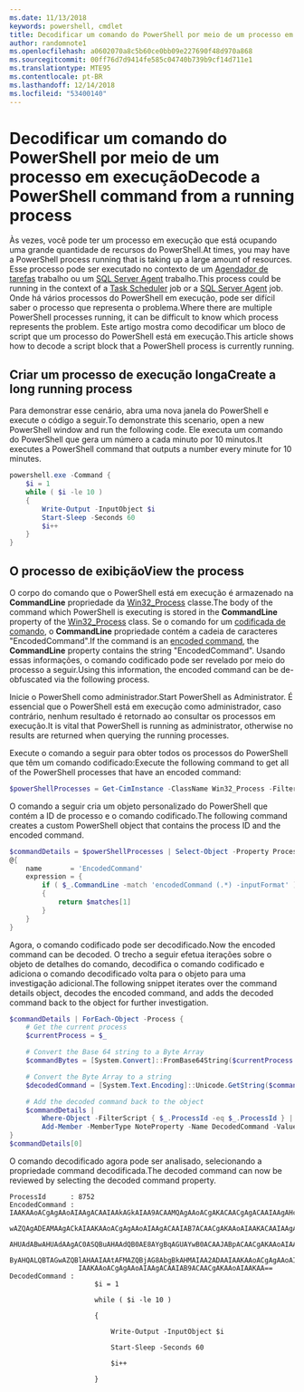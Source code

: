 ```yaml
---
ms.date: 11/13/2018
keywords: powershell, cmdlet
title: Decodificar um comando do PowerShell por meio de um processo em execução
author: randomnote1
ms.openlocfilehash: a0602070a8c5b60ce0bb09e227690f48d970a868
ms.sourcegitcommit: 00ff76d7d9414fe585c04740b739b9cf14d711e1
ms.translationtype: MTE95
ms.contentlocale: pt-BR
ms.lasthandoff: 12/14/2018
ms.locfileid: "53400140"
---
```

# <a name="decode-a-powershell-command-from-a-running-process"></a><span data-ttu-id="ad3b5-103">Decodificar um comando do PowerShell por meio de um processo em execução</span><span class="sxs-lookup"><span data-stu-id="ad3b5-103">Decode a PowerShell command from a running process</span></span>

<span data-ttu-id="ad3b5-104">Às vezes, você pode ter um processo em execução que está ocupando uma grande quantidade de recursos do PowerShell.</span><span class="sxs-lookup"><span data-stu-id="ad3b5-104">At times, you may have a PowerShell process running that is taking up a large amount of resources.</span></span>
<span data-ttu-id="ad3b5-105">Esse processo pode ser executado no contexto de um [Agendador de tarefas][] trabalho ou um [SQL Server Agent][] trabalho.</span><span class="sxs-lookup"><span data-stu-id="ad3b5-105">This process could be running in the context of a [Task Scheduler][] job or a [SQL Server Agent][] job.</span></span> <span data-ttu-id="ad3b5-106">Onde há vários processos do PowerShell em execução, pode ser difícil saber o processo que representa o problema.</span><span class="sxs-lookup"><span data-stu-id="ad3b5-106">Where there are multiple PowerShell processes running, it can be difficult to know which process represents the problem.</span></span> <span data-ttu-id="ad3b5-107">Este artigo mostra como decodificar um bloco de script que um processo do PowerShell está em execução.</span><span class="sxs-lookup"><span data-stu-id="ad3b5-107">This article shows how to decode a script block that a PowerShell process is currently running.</span></span>

## <a name="create-a-long-running-process"></a><span data-ttu-id="ad3b5-108">Criar um processo de execução longa</span><span class="sxs-lookup"><span data-stu-id="ad3b5-108">Create a long running process</span></span>

<span data-ttu-id="ad3b5-109">Para demonstrar esse cenário, abra uma nova janela do PowerShell e execute o código a seguir.</span><span class="sxs-lookup"><span data-stu-id="ad3b5-109">To demonstrate this scenario, open a new PowerShell window and run the following code.</span></span> <span data-ttu-id="ad3b5-110">Ele executa um comando do PowerShell que gera um número a cada minuto por 10 minutos.</span><span class="sxs-lookup"><span data-stu-id="ad3b5-110">It executes a PowerShell command that outputs a number every minute for 10 minutes.</span></span>

```powershell
powershell.exe -Command {
    $i = 1
    while ( $i -le 10 )
    {
        Write-Output -InputObject $i
        Start-Sleep -Seconds 60
        $i++
    }
}
```

## <a name="view-the-process"></a><span data-ttu-id="ad3b5-111">O processo de exibição</span><span class="sxs-lookup"><span data-stu-id="ad3b5-111">View the process</span></span>

<span data-ttu-id="ad3b5-112">O corpo do comando que o PowerShell está em execução é armazenado na **CommandLine** propriedade da [Win32_Process][] classe.</span><span class="sxs-lookup"><span data-stu-id="ad3b5-112">The body of the command which PowerShell is executing is stored in the **CommandLine** property of the [Win32_Process][] class.</span></span> <span data-ttu-id="ad3b5-113">Se o comando for um [codificada de comando][], o **CommandLine** propriedade contém a cadeia de caracteres "EncodedCommand".</span><span class="sxs-lookup"><span data-stu-id="ad3b5-113">If the command is an [encoded command][], the **CommandLine** property contains the string "EncodedCommand".</span></span> <span data-ttu-id="ad3b5-114">Usando essas informações, o comando codificado pode ser revelado por meio do processo a seguir.</span><span class="sxs-lookup"><span data-stu-id="ad3b5-114">Using this information, the encoded command can be de-obfuscated via the following process.</span></span>

<span data-ttu-id="ad3b5-115">Inicie o PowerShell como administrador.</span><span class="sxs-lookup"><span data-stu-id="ad3b5-115">Start PowerShell as Administrator.</span></span> <span data-ttu-id="ad3b5-116">É essencial que o PowerShell está em execução como administrador, caso contrário, nenhum resultado é retornado ao consultar os processos em execução.</span><span class="sxs-lookup"><span data-stu-id="ad3b5-116">It is vital that PowerShell is running as administrator, otherwise no results are returned when querying the running processes.</span></span>

<span data-ttu-id="ad3b5-117">Execute o comando a seguir para obter todos os processos do PowerShell que têm um comando codificado:</span><span class="sxs-lookup"><span data-stu-id="ad3b5-117">Execute the following command to get all of the PowerShell processes that have an encoded command:</span></span>

```powershell
$powerShellProcesses = Get-CimInstance -ClassName Win32_Process -Filter 'CommandLine LIKE "%EncodedCommand%"'
```

<span data-ttu-id="ad3b5-118">O comando a seguir cria um objeto personalizado do PowerShell que contém a ID de processo e o comando codificado.</span><span class="sxs-lookup"><span data-stu-id="ad3b5-118">The following command creates a custom PowerShell object that contains the process ID and the encoded command.</span></span>

```powershell
$commandDetails = $powerShellProcesses | Select-Object -Property ProcessId,
@{
    name       = 'EncodedCommand'
    expression = {
        if ( $_.CommandLine -match 'encodedCommand (.*) -inputFormat' )
        {
            return $matches[1]
        }
    }
}
```

<span data-ttu-id="ad3b5-119">Agora, o comando codificado pode ser decodificado.</span><span class="sxs-lookup"><span data-stu-id="ad3b5-119">Now the encoded command can be decoded.</span></span> <span data-ttu-id="ad3b5-120">O trecho a seguir efetua iterações sobre o objeto de detalhes do comando, decodifica o comando codificado e adiciona o comando decodificado volta para o objeto para uma investigação adicional.</span><span class="sxs-lookup"><span data-stu-id="ad3b5-120">The following snippet iterates over the command details object, decodes the encoded command, and adds the decoded command back to the object for further investigation.</span></span>

```powershell
$commandDetails | ForEach-Object -Process {
    # Get the current process
    $currentProcess = $_

    # Convert the Base 64 string to a Byte Array
    $commandBytes = [System.Convert]::FromBase64String($currentProcess.EncodedCommand)

    # Convert the Byte Array to a string
    $decodedCommand = [System.Text.Encoding]::Unicode.GetString($commandBytes)

    # Add the decoded command back to the object
    $commandDetails |
        Where-Object -FilterScript { $_.ProcessId -eq $_.ProcessId } |
        Add-Member -MemberType NoteProperty -Name DecodedCommand -Value $decodedCommand
}
$commandDetails[0]
```

<span data-ttu-id="ad3b5-121">O comando decodificado agora pode ser analisado, selecionando a propriedade command decodificada.</span><span class="sxs-lookup"><span data-stu-id="ad3b5-121">The decoded command can now be reviewed by selecting the decoded command property.</span></span>

```output
ProcessId      : 8752
EncodedCommand : IAAKAAoACgAgAAoAIAAgACAAIAAkAGkAIAA9ACAAMQAgAAoACgAKACAACgAgACAAIAAgAHcAaABpAGwAZQAgACgAIAAkAGkAIAAtAG
                 wAZQAgADEAMAAgACkAIAAKAAoACgAgAAoAIAAgACAAIAB7ACAACgAKAAoAIAAKACAAIAAgACAAIAAgACAAIABXAHIAaQB0AGUALQBP
                 AHUAdABwAHUAdAAgAC0ASQBuAHAAdQB0AE8AYgBqAGUAYwB0ACAAJABpACAACgAKAAoAIAAKACAAIAAgACAAIAAgACAAIABTAHQAYQ
                 ByAHQALQBTAGwAZQBlAHAAIAAtAFMAZQBjAG8AbgBkAHMAIAA2ADAAIAAKAAoACgAgAAoAIAAgACAAIAAgACAAIAAgACQAaQArACsA
                 IAAKAAoACgAgAAoAIAAgACAAIAB9ACAACgAKAAoAIAAKAA==
DecodedCommand :
                     $i = 1

                     while ( $i -le 10 )

                     {

                         Write-Output -InputObject $i

                         Start-Sleep -Seconds 60

                         $i++

                     }
```

[Agendador de Tarefas]: /windows/desktop/TaskSchd/task-scheduler-start-page
[Task Scheduler]: /windows/desktop/TaskSchd/task-scheduler-start-page
[SQL Server Agent]: /sql/ssms/agent/sql-server-agent
[Win32_Process]: /windows/desktop/CIMWin32Prov/win32-process
[codificada de comando]: /powershell/scripting/core-powershell/console/powershell.exe-command-line-help#-encodedcommand-
[encoded command]: /powershell/scripting/core-powershell/console/powershell.exe-command-line-help#-encodedcommand-
